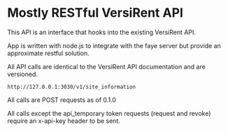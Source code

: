# Mostly RESTful VersiRent API

This API is an interface that hooks into the existing VersiRent API.

App is written with node.js to integrate with the faye server but provide an approximate restful solution.

All API calls are identical to the VersiRent API documentation and are versioned. 

```http://127.0.0.1:3030/v1/site_information```

All calls are POST requests as of 0.1.0

All calls except the api_temporary token requests (request and revoke) require an x-api-key header to be sent.

